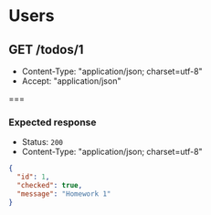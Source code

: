 # Users

## GET /todos/1

* Content-Type: "application/json; charset=utf-8"
* Accept: "application/json"

===
### Expected response
* Status: `200`
* Content-Type: "application/json; charset=utf-8"
```json
{
  "id": 1,
  "checked": true,
  "message": "Homework 1"
}
```